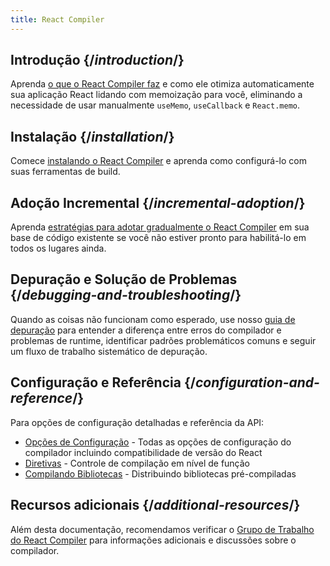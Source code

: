 ```yaml
---
title: React Compiler
---
```


## Introdução {/*introduction*/}

Aprenda [o que o React Compiler faz](/learn/react-compiler/introduction) e como ele otimiza automaticamente sua aplicação React lidando com memoização para você, eliminando a necessidade de usar manualmente `useMemo`, `useCallback` e `React.memo`.

## Instalação {/*installation*/}

Comece [instalando o React Compiler](/learn/react-compiler/installation) e aprenda como configurá-lo com suas ferramentas de build.

## Adoção Incremental {/*incremental-adoption*/}

Aprenda [estratégias para adotar gradualmente o React Compiler](/learn/react-compiler/incremental-adoption) em sua base de código existente se você não estiver pronto para habilitá-lo em todos os lugares ainda.

## Depuração e Solução de Problemas {/*debugging-and-troubleshooting*/}

Quando as coisas não funcionam como esperado, use nosso [guia de depuração](/learn/react-compiler/debugging) para entender a diferença entre erros do compilador e problemas de runtime, identificar padrões problemáticos comuns e seguir um fluxo de trabalho sistemático de depuração.

## Configuração e Referência {/*configuration-and-reference*/}

Para opções de configuração detalhadas e referência da API:

- [Opções de Configuração](/reference/react-compiler/configuration) - Todas as opções de configuração do compilador incluindo compatibilidade de versão do React
- [Diretivas](/reference/react-compiler/directives) - Controle de compilação em nível de função
- [Compilando Bibliotecas](/reference/react-compiler/compiling-libraries) - Distribuindo bibliotecas pré-compiladas

## Recursos adicionais {/*additional-resources*/}

Além desta documentação, recomendamos verificar o [Grupo de Trabalho do React Compiler](https://github.com/reactwg/react-compiler) para informações adicionais e discussões sobre o compilador.